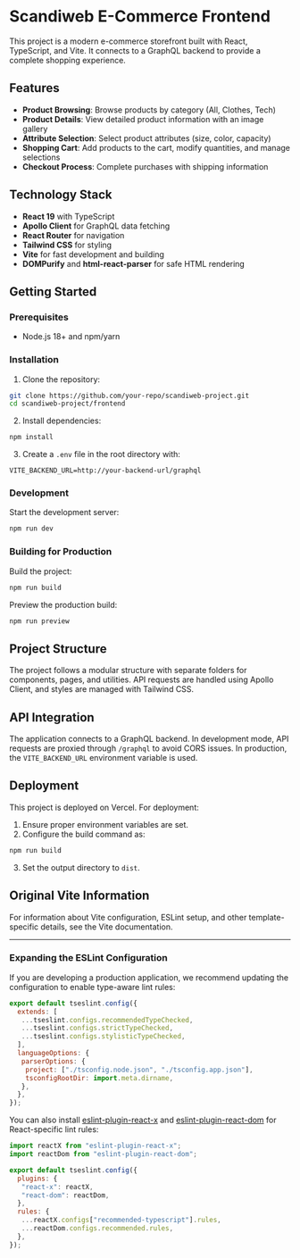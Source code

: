 # Scandiweb E-Commerce Frontend

This project is a modern e-commerce storefront built with React, TypeScript, and Vite. It connects to a GraphQL backend to provide a complete shopping experience.

## Features

- **Product Browsing**: Browse products by category (All, Clothes, Tech)
- **Product Details**: View detailed product information with an image gallery
- **Attribute Selection**: Select product attributes (size, color, capacity)
- **Shopping Cart**: Add products to the cart, modify quantities, and manage selections
- **Checkout Process**: Complete purchases with shipping information

## Technology Stack

- **React 19** with TypeScript
- **Apollo Client** for GraphQL data fetching
- **React Router** for navigation
- **Tailwind CSS** for styling
- **Vite** for fast development and building
- **DOMPurify** and **html-react-parser** for safe HTML rendering

## Getting Started

### Prerequisites

- Node.js 18+ and npm/yarn

### Installation

1. Clone the repository:
  ```bash
  git clone https://github.com/your-repo/scandiweb-project.git
  cd scandiweb-project/frontend
  ```

2. Install dependencies:
  ```bash
  npm install
  ```

3. Create a `.env` file in the root directory with:
  ```env
  VITE_BACKEND_URL=http://your-backend-url/graphql
  ```

### Development

Start the development server:
```bash
npm run dev
```

### Building for Production

Build the project:
```bash
npm run build
```

Preview the production build:
```bash
npm run preview
```

## Project Structure

The project follows a modular structure with separate folders for components, pages, and utilities. API requests are handled using Apollo Client, and styles are managed with Tailwind CSS.

## API Integration

The application connects to a GraphQL backend. In development mode, API requests are proxied through `/graphql` to avoid CORS issues. In production, the `VITE_BACKEND_URL` environment variable is used.

## Deployment

This project is deployed on Vercel. For deployment:

1. Ensure proper environment variables are set.
2. Configure the build command as:
  ```bash
  npm run build
  ```
3. Set the output directory to `dist`.

## Original Vite Information

For information about Vite configuration, ESLint setup, and other template-specific details, see the Vite documentation.

---

### Expanding the ESLint Configuration

If you are developing a production application, we recommend updating the configuration to enable type-aware lint rules:

```js
export default tseslint.config({
  extends: [
   ...tseslint.configs.recommendedTypeChecked,
   ...tseslint.configs.strictTypeChecked,
   ...tseslint.configs.stylisticTypeChecked,
  ],
  languageOptions: {
   parserOptions: {
    project: ["./tsconfig.node.json", "./tsconfig.app.json"],
    tsconfigRootDir: import.meta.dirname,
   },
  },
});
```

You can also install [eslint-plugin-react-x](https://github.com/Rel1cx/eslint-react/tree/main/packages/plugins/eslint-plugin-react-x) and [eslint-plugin-react-dom](https://github.com/Rel1cx/eslint-react/tree/main/packages/plugins/eslint-plugin-react-dom) for React-specific lint rules:

```js
import reactX from "eslint-plugin-react-x";
import reactDom from "eslint-plugin-react-dom";

export default tseslint.config({
  plugins: {
   "react-x": reactX,
   "react-dom": reactDom,
  },
  rules: {
   ...reactX.configs["recommended-typescript"].rules,
   ...reactDom.configs.recommended.rules,
  },
});
```
